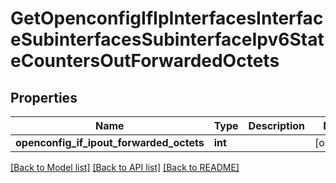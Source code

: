# GetOpenconfigIfIpInterfacesInterfaceSubinterfacesSubinterfaceIpv6StateCountersOutForwardedOctets

## Properties
Name | Type | Description | Notes
------------ | ------------- | ------------- | -------------
**openconfig_if_ipout_forwarded_octets** | **int** |  | [optional] 

[[Back to Model list]](../README.md#documentation-for-models) [[Back to API list]](../README.md#documentation-for-api-endpoints) [[Back to README]](../README.md)



